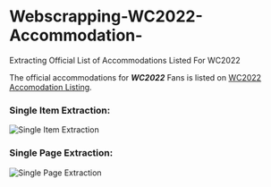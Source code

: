 # Webscrapping-WC2022-Accommodation-

Extracting Official List of Accommodations Listed For WC2022

The official accommodations for **_WC2022_** Fans is listed on [WC2022 Accomodation Listing](www.qatar2022.qa/book/en/search "Official WC2022 accomodation listing").

### Single Item Extraction:
![Single Item Extraction]("sample_output_single.jpg")


### Single Page Extraction:
![Single Page Extraction]("sample_output_multiple.jpg")

